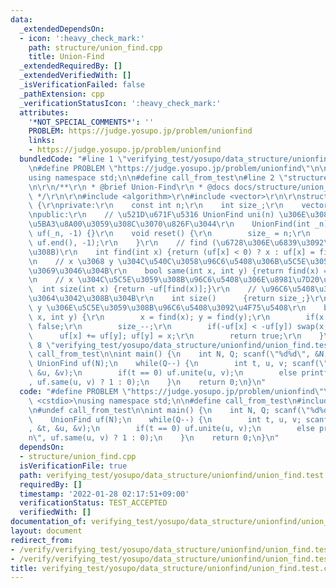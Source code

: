 ```yaml
---
data:
  _extendedDependsOn:
  - icon: ':heavy_check_mark:'
    path: structure/union_find.cpp
    title: Union-Find
  _extendedRequiredBy: []
  _extendedVerifiedWith: []
  _isVerificationFailed: false
  _pathExtension: cpp
  _verificationStatusIcon: ':heavy_check_mark:'
  attributes:
    '*NOT_SPECIAL_COMMENTS*': ''
    PROBLEM: https://judge.yosupo.jp/problem/unionfind
    links:
    - https://judge.yosupo.jp/problem/unionfind
  bundledCode: "#line 1 \"verifying_test/yosupo/data_structure/unionfind/union_find.test.cpp\"\
    \n#define PROBLEM \"https://judge.yosupo.jp/problem/unionfind\"\n\n#include <cstdio>\n\
    using namespace std;\n\n#define call_from_test\n#line 2 \"structure/union_find.cpp\"\
    \n\r\n/**\r\n * @brief Union-Find\r\n * @docs docs/structure/union_find.md\r\n\
    \ */\r\n\r\n#include <algorithm>\r\n#include <vector>\r\n\r\nstruct UnionFind\
    \ {\r\nprivate:\r\n    const int n;\r\n    int size_;\r\n    vector<int> uf;\r\
    \npublic:\r\n    // \u521D\u671F\u5316 UnionFind uni(n) \u306E\u3088\u3046\u306B\
    \u5BA3\u8A00\u3059\u308C\u3070\u826F\u3044\r\n    UnionFind(int _n) : n(_n), size_(_n),\
    \ uf(_n, -1) {}\r\n    void reset() {\r\n        size_ = n;\r\n        fill(uf.begin(),\
    \ uf.end(), -1);\r\n    }\r\n    // find (\u6728\u306E\u6839\u3092\u6C42\u3081\
    \u308B)\r\n    int find(int x) {return (uf[x] < 0) ? x : uf[x] = find(uf[x]);}\r\
    \n    // x \u3068 y \u304C\u540C\u3058\u96C6\u5408\u306B\u5C5E\u3059\u308B\u304B\
    \u3069\u3046\u304B\r\n    bool same(int x, int y) {return find(x) == find(y);}\r\
    \n    // x \u304C\u5C5E\u3059\u308B\u96C6\u5408\u306E\u8981\u7D20\u6570\r\n  \
    \  int size(int x) {return -uf[find(x)];}\r\n    // \u96C6\u5408\u306F\u3044\u304F\
    \u3064\u3042\u308B\u304B\r\n    int size()      {return size_;}\r\n    // x \u3068\
    \ y \u306E\u5C5E\u3059\u308B\u96C6\u5408\u3092\u4F75\u5408\r\n    bool unite(int\
    \ x, int y) {\r\n        x = find(x); y = find(y);\r\n        if(x == y) return\
    \ false;\r\n        size_--;\r\n        if(-uf[x] < -uf[y]) swap(x, y);\r\n  \
    \      uf[x] += uf[y]; uf[y] = x;\r\n        return true;\r\n    }\r\n};\r\n#line\
    \ 8 \"verifying_test/yosupo/data_structure/unionfind/union_find.test.cpp\"\n#undef\
    \ call_from_test\n\nint main() {\n    int N, Q; scanf(\"%d%d\", &N, &Q);\n   \
    \ UnionFind uf(N);\n    while(Q--) {\n        int t, u, v; scanf(\"%d%d%d\", &t,\
    \ &u, &v);\n        if(t == 0) uf.unite(u, v);\n        else printf(\"%d\\n\"\
    , uf.same(u, v) ? 1 : 0);\n    }\n    return 0;\n}\n"
  code: "#define PROBLEM \"https://judge.yosupo.jp/problem/unionfind\"\n\n#include\
    \ <cstdio>\nusing namespace std;\n\n#define call_from_test\n#include \"../../../../structure/union_find.cpp\"\
    \n#undef call_from_test\n\nint main() {\n    int N, Q; scanf(\"%d%d\", &N, &Q);\n\
    \    UnionFind uf(N);\n    while(Q--) {\n        int t, u, v; scanf(\"%d%d%d\"\
    , &t, &u, &v);\n        if(t == 0) uf.unite(u, v);\n        else printf(\"%d\\\
    n\", uf.same(u, v) ? 1 : 0);\n    }\n    return 0;\n}\n"
  dependsOn:
  - structure/union_find.cpp
  isVerificationFile: true
  path: verifying_test/yosupo/data_structure/unionfind/union_find.test.cpp
  requiredBy: []
  timestamp: '2022-01-28 02:17:51+09:00'
  verificationStatus: TEST_ACCEPTED
  verifiedWith: []
documentation_of: verifying_test/yosupo/data_structure/unionfind/union_find.test.cpp
layout: document
redirect_from:
- /verify/verifying_test/yosupo/data_structure/unionfind/union_find.test.cpp
- /verify/verifying_test/yosupo/data_structure/unionfind/union_find.test.cpp.html
title: verifying_test/yosupo/data_structure/unionfind/union_find.test.cpp
---
```

